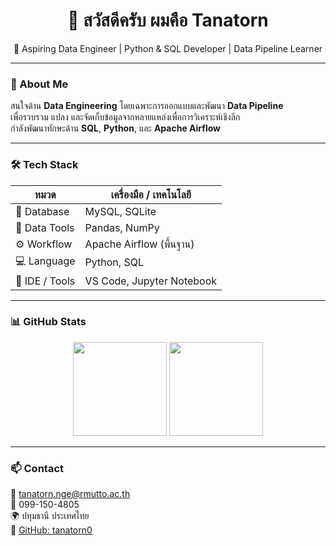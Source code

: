 <h1 align="center">👋 สวัสดีครับ ผมคือ Tanatorn</h1>
<p align="center">
🎯 Aspiring Data Engineer | Python & SQL Developer | Data Pipeline Learner
</p>

---

### 🧠 About Me
สนใจด้าน **Data Engineering** โดยเฉพาะการออกแบบและพัฒนา **Data Pipeline**  
เพื่อรวบรวม แปลง และจัดเก็บข้อมูลจากหลายแหล่งเพื่อการวิเคราะห์เชิงลึก  
กำลังพัฒนาทักษะด้าน **SQL**, **Python**, และ **Apache Airflow**

---

### 🛠️ Tech Stack
| หมวด | เครื่องมือ / เทคโนโลยี |
|------|----------------------------|
| 💾 Database | MySQL, SQLite |
| 🧮 Data Tools | Pandas, NumPy |
| ⚙️ Workflow | Apache Airflow (พื้นฐาน) |
| 💻 Language | Python, SQL |
| 🧰 IDE / Tools | VS Code, Jupyter Notebook |

---

### 📊 GitHub Stats
<div align="center">
  <img height="150" src="https://github-readme-stats.vercel.app/api?username=tanatorn0&show_icons=true&theme=blue_navy" />
  <img height="150" src="https://github-readme-stats.vercel.app/api/top-langs/?username=tanatorn0&layout=compact&theme=blue_navy" />
</div>

---

### 📫 Contact
📧 [tanatorn.nge@rmutto.ac.th](mailto:tanatorn.nge@rmutto.ac.th)  
📱 099-150-4805  
🌍 ปทุมธานี ประเทศไทย  
💼 [GitHub: tanatorn0](https://github.com/tanatorn0)
